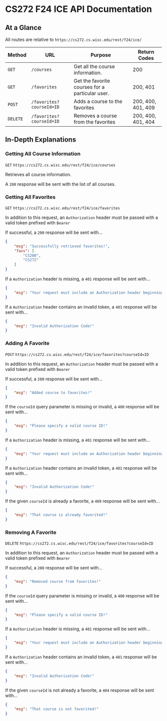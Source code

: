 # CS272 F24 ICE API Documentation

## At a Glance

All routes are relative to `https://cs272.cs.wisc.edu/rest/f24/ice/`

| Method | URL | Purpose | Return Codes |
| --- | --- | --- | --- |
| `GET`| `/courses` | Get all the course information. | 200 |
| `GET` | `/favorites`| Get the favorite courses for a particular user. | 200, 401 |
| `POST` | `/favorites?courseId=ID` | Adds a course to the favorites | 200, 400, 401, 409 |
| `DELETE` | `/favorites?courseId=ID` | Removes a course from the favorites | 200, 400, 401, 404 |


## In-Depth Explanations

### Getting All Course Information
`GET` `https://cs272.cs.wisc.edu/rest/f24/ice/courses`

Retrieves all course information.

A `200` response will be sent with the list of all courses.

### Getting All Favorites

`GET` `https://cs272.cs.wisc.edu/rest/f24/ice/favorites`

In addition to this request, an `Authorization` header must be passed with a valid token prefixed with `Bearer`

If successful, a `200` response will be sent with...

```json
{
    "msg": "Successfully retrieved favorites!",
    "favs": [
        "CS200",
        "CS272"
    ]
}
```

If a `Authorization` header is missing, a `401` response will be sent with...

```json
{
    "msg": "Your request must include an Authorization header beginning with Bearer!"
}
```

If a `Authorization` header contains an invalid token, a `401` response will be sent with...

```json
{
    "msg": "Invalid Authorization Code!"
}
```

### Adding A Favorite

`POST` `https://cs272.cs.wisc.edu/rest/f24/ice/favorites?courseId=ID`

In addition to this request, an `Authorization` header must be passed with a valid token prefixed with `Bearer`

If successful, a `200` response will be sent with...

```json
{
    "msg": "Added course to favorites!"
}
```

If the `courseId` query parameter is missing or invalid, a `400` response will be sent with...

```json
{
    "msg": "Please specify a valid course ID!"
}
```

If a `Authorization` header is missing, a `401` response will be sent with...

```json
{
    "msg": "Your request must include an Authorization header beginning with Bearer!"
}
```

If a `Authorization` header contains an invalid token, a `401` response will be sent with...

```json
{
    "msg": "Invalid Authorization Code!"
}
```

If the given `courseId` is already a favorite, a `409` response will be sent with...

```json
{
    "msg": "That course is already favorited!"
}
```


### Removing A Favorite

`DELETE` `https://cs272.cs.wisc.edu/rest/f24/ice/favorites?courseId=ID`

In addition to this request, an `Authorization` header must be passed with a valid token prefixed with `Bearer`

If successful, a `200` response will be sent with...

```json
{
    "msg": "Removed course from favorites!"
}
```

If the `courseId` query parameter is missing or invalid, a `400` response will be sent with...

```json
{
    "msg": "Please specify a valid course ID!"
}
```

If a `Authorization` header is missing, a `401` response will be sent with...

```json
{
    "msg": "Your request must include an Authorization header beginning with Bearer!"
}
```

If a `Authorization` header contains an invalid token, a `401` response will be sent with...

```json
{
    "msg": "Invalid Authorization Code!"
}
```

If the given `courseId` is not already a favorite, a `404` response will be sent with...

```json
{
    "msg": "That course is not favorited!"
}
```